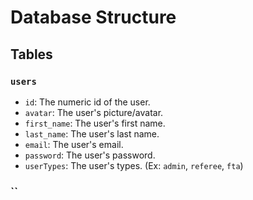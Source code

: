# Database Structure
## Tables
### `users`
* `id`: The numeric id of the user.
* `avatar`: The user's picture/avatar.
* `first_name`: The user's first name.
* `last_name`: The user's last name.
* `email`: The user's email.
* `password`: The user's password.
* `userTypes`: The user's types. (Ex: `admin`, `referee`, `fta`)
### ``